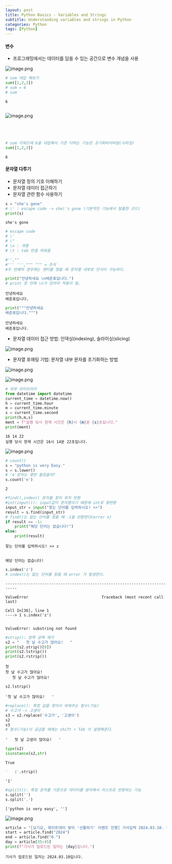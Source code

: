 ```yaml
---
layout: post
title: Python Basics - Variables and Strings
subtitle: Understanding variables and strings in Python
categories: Python
tags: [Python]
---
```


<!-- ![image.png](c859311b-7071-4d7c-9e8e-317048d46c4f.png)

![image.png](caf32fd8-af4f-4489-bb7b-2552b483cee1.png)

![image.png](0338d09c-4685-4880-89ca-805a21bf6210.png) -->

#### 변수
- 프로그래밍에서는 데이터를 담을 수 있는 공간으로 변수 개념을 사용

![image.png](a607dc15-5734-4e86-a421-d512965b02fd.png)


```python
# sum 대입 해보기
sum([1,2,3])
# sum = 6
# sum
```




    6




```python

```

![image.png](3dcf8087-9052-4611-b1fd-597664bf4726.png)


```python

```


```python

```


```python

```


```python

```


```python
# sum 키워드에 6을 대입해서 기존 더하는 기능은 초기화되어버림(사라짐)
sum([1,2,3])
```




    6



#### 문자열 다루기
- 문자열 정의 기호 이해하기
- 문자열 데이터 접근하기
- 문자열 관련 함수 사용하기


```python
s = "she's gone"
# \' : escape code -> she\'s gone (기본적인 기능에서 탈출한 코드)
print(s)
```

    she's gone



```python
# escape code
# \'
# \"
# \n : 개행
# \t : tab 만큼 띄워줌
```


```python
#'',""
#''' ''',""" """ = 주석
#두 번째의 경우에는 엔터를 쳤을 때 문자열 내부로 인식이 가능하다.
```


```python
print("안녕하세요 \n배준표입니다.")
# print 문 안에 \n가 있어야 적용이 됨.
```

    안녕하세요 
    배준표입니다.



```python
print("""안녕하세요
배준표입니다.""")
```

    안녕하세요
    배준표입니다.


- 문자열 데이터 접근 방법: 인덱싱(indexing), 슬라이싱(slicing)

![image.png](351117fc-09d6-4201-b5b1-1e2f8d2e69d8.png)

- 문자열 포매팅 기법: 문자열 내부 문자를 초기화하는 방법

![image.png](c6d4ba16-149c-45c7-a163-56096a46597e.png)

![image.png](d719a305-1a8a-4aff-86b0-f2af6e260fea.png)


```python
# 외부 라이브러리
from datetime import datetime
current_time = datetime.now()
h = current_time.hour
m = current_time.minute
s = current_time.second
print(h,m,s)
ment = f"실행 당시 현재 시간은 {h}시 {m}분 {s}초입니다."
print(ment)
```

    16 14 22
    실행 당시 현재 시간은 16시 14분 22초입니다.


![image.png](ca9f43c7-360a-4cda-8059-a0c4090a344e.png)


```python
# count()
s = "python is very Easy."
s = s.lower()
# 'e'문자는 몇번 들었을까?
s.count('e')
```




    2




```python
#find(),index() 문자를 찾아 위치 반환
#int(input()): input값이 문자열이기 때문에 int로 형변환
input_str = input("찾는 단어를 입력하시오! >>")
result = s.find(input_str)
# find()는 없는 단어를 찾을 때 -1을 반환한다(error x)
if result == -1:
    print("해당 단어는 없습니다!")
else:
    print(result)
```

    찾는 단어를 입력하시오! >> z


    해당 단어는 없습니다!



```python
s.index('z')
# index()는 없는 단어를 찾을 때 error 가 발생한다.
```


    ---------------------------------------------------------------------------

    ValueError                                Traceback (most recent call last)

    Cell In[36], line 1
    ----> 1 s.index('z')


    ValueError: substring not found



```python
#strip(): 양쪽 공백 제거
s2 = "   첫 날 수고가 많아요!   "
print(s2.strip()[0])
print(s2.lstrip())
print(s2.rstrip())
```

    첫
    첫 날 수고가 많아요!   
       첫 날 수고가 많아요!



```python
s2.lstrip()
```




    '첫 날 수고가 많아요!   '




```python
#replace(): 특정 값을 찾아서 바꿔주는 함수(기능)
# 수고가 -> 고생이
s3 = s2.replace('수고가', '고생이')
s2
s3
# 함수(기능)이 궁금할 때에는 shift + Tab 이 설명해준다.
```




    '   첫 날 고생이 많아요!   '




```python
type(s2)
isinstance(s2,str)
```




    True




```python
'   1'.strip()
```




    '1'




```python
#splilt(): 특정 문자를 기준으로 데이터를 분리해서 리스트로 반환하는 기능
s.split('')
s.split('.')
```




    ['python is very easy', '']



![image.png](113996a2-23e4-4810-94d3-ce0dcf38424d.png)


```python
article = "[요기요, 화이트데이 맞이 '선물하기' 이벤트 진행] 기사입력 2024.03.10. 작성자 이나영기자 요기요는 화이트데이를 앞두고 요기요 선물하기 서비스를 이용하는 고객들을 위한 ‘너와 나의 선물고리’ 이벤트를 진행한다고 10일 밝혔다."
start = article.find("2024")
end = article.find("0.")
day = article[35:45]
print(f"기사가 업로드된 일자는 {day}입니다.")
```

    기사가 업로드된 일자는 2024.03.10입니다.



```python

```
